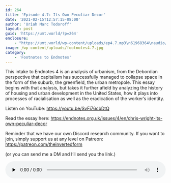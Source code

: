 ```yaml
---
id: 264
title: 'Episode 4.7: Its Own Peculiar Decor'
date: '2021-02-15T12:57:15-08:00'
author: 'Uriah Marc Todoroff'
layout: post
guid: 'https://umt.world/?p=264'
enclosure:
    - "https://umt.world/wp-content/uploads/ep4.7.mp3\n61968364\naudio/mpeg\n"
image: /wp-content/uploads/footnotes4.7.jpg
category:
    - 'Footnotes to Endnotes'
---
```


This intake to Endnotes 4 is an analysis of urbanism, from the Debordian perspective that capitalism has successfully managed to collapse space in the form of the suburb, the greenfield, the urban metropole. This essay begins with that analysis, but takes it further afield by analyzing the history of housing and urban development in the United States, how it plays into processes of racialisation as well as the eradication of the worker’s identity.

Listen on YouTube: <https://youtu.be/SvFi76cbDtQ>

Read the essay here: <https://endnotes.org.uk/issues/4/en/chris-wright-its-own-peculiar-decor>

Reminder that we have our own Discord research community. If you want to join, simply support us at any level on Patreon: <https://patreon.com/theinvertedform>

(or you can send me a DM and I’ll send you the link.)

<audio class="wp-audio-shortcode" controls="controls" id="audio-264-25" preload="none" style="width: 100%;"><source src="https://umt.world/wp-content/uploads/ep4.7.mp3?_=25" type="audio/mpeg"></source><https://umt.world/wp-content/uploads/ep4.7.mp3></audio>